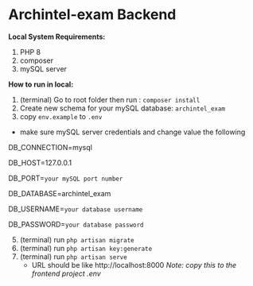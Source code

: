 
# Archintel-exam Backend

**Local System Requirements:**

1. PHP 8
2. composer
3. mySQL server

**How to run in local:**

1. (terminal) Go to root folder then run : `composer install`
2. Create new schema for your mySQL database: `archintel_exam`
3. copy `env.example` to `.env`
   
- make sure mySQL server credentials and change value the following

 DB_CONNECTION=mysql

 DB_HOST=127.0.0.1

 DB_PORT=`your mySQL port number`

 DB_DATABASE=archintel_exam

 DB_USERNAME=`your database username`

DB_PASSWORD=`your database password`

5. (terminal) run `php artisan migrate`
6. (terminal) run `php artisan key:generate`
7. (terminal) run `php artisan serve`
	-  	URL should be like http://localhost:8000 *Note: copy this to the frontend project .env*
